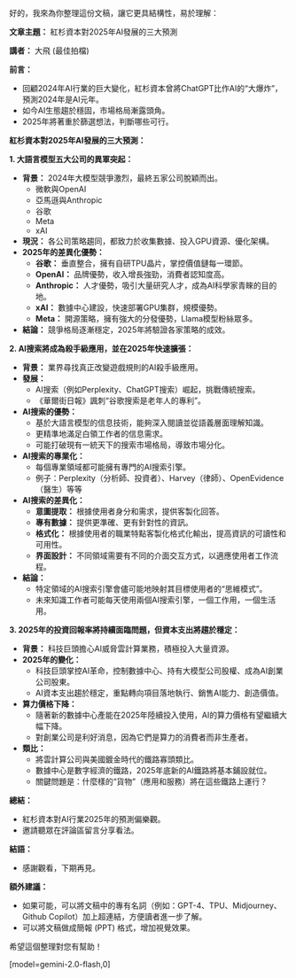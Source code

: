 好的，我來為你整理這份文稿，讓它更具結構性，易於理解：

**文章主題：** 紅杉資本對2025年AI發展的三大預測

**講者：** 大飛 (最佳拍檔)

**前言：**

*   回顧2024年AI行業的巨大變化，紅杉資本曾將ChatGPT比作AI的“大爆炸”，預測2024年是AI元年。
*   如今AI生態趨於穩固，市場格局漸露頭角。
*   2025年將著重於篩選想法，判斷哪些可行。

**紅杉資本對2025年AI發展的三大預測：**

**1. 大語言模型五大公司的異軍突起：**

*   **背景：** 2024年大模型競爭激烈，最終五家公司脫穎而出。
    *   微軟與OpenAI
    *   亞馬遜與Anthropic
    *   谷歌
    *   Meta
    *   xAI
*   **現況：** 各公司策略趨同，都致力於收集數據、投入GPU資源、優化架構。
*   **2025年的差異化優勢：**
    *   **谷歌：** 垂直整合，擁有自研TPU晶片，掌控價值鏈每一環節。
    *   **OpenAI：** 品牌優勢，收入增長強勁，消費者認知度高。
    *   **Anthropic：** 人才優勢，吸引大量研究人才，成為AI科學家青睞的目的地。
    *   **xAI：** 數據中心建設，快速部署GPU集群，規模優勢。
    *   **Meta：** 開源策略，擁有強大的分發優勢，Llama模型粉絲眾多。
*   **結論：** 競爭格局逐漸穩定，2025年將驗證各家策略的成效。

**2. AI搜索將成為殺手級應用，並在2025年快速擴張：**

*   **背景：** 業界尋找真正改變遊戲規則的AI殺手級應用。
*   **發展：**
    *   AI搜索（例如Perplexity、ChatGPT搜索）崛起，挑戰傳統搜索。
    *   《華爾街日報》諷刺“谷歌搜索是老年人的專利”。
*   **AI搜索的優勢：**
    *   基於大語言模型的信息技術，能夠深入閱讀並從語義層面理解知識。
    *   更精準地滿足白領工作者的信息需求。
    *   可能打破現有一統天下的搜索市場格局，導致市場分化。
*   **AI搜索的專業化：**
    *   每個專業領域都可能擁有專門的AI搜索引擎。
    *   例子：Perplexity（分析師、投資者）、Harvey（律師）、OpenEvidence（醫生）等等
*   **AI搜索的差異化：**
    *   **意圖提取：** 根據使用者身分和需求，提供客製化回答。
    *   **專有數據：** 提供更準確、更有針對性的資訊。
    *   **格式化：** 根據使用者的職業特點客製化格式化輸出，提高資訊的可讀性和可用性。
    *   **界面設計：** 不同領域需要有不同的介面交互方式，以適應使用者工作流程。
*   **結論：**
    *   特定領域的AI搜索引擎會儘可能地映射其目標使用者的“思維模式”。
    *   未來知識工作者可能每天使用兩個AI搜索引擎，一個工作用，一個生活用。

**3. 2025年的投資回報率將持續面臨問題，但資本支出將趨於穩定：**

*   **背景：** 科技巨頭擔心AI威脅雲計算業務，積極投入大量資源。
*   **2025年的變化：**
    *   科技巨頭掌控AI革命，控制數據中心、持有大模型公司股權、成為AI創業公司股東。
    *   AI資本支出趨於穩定，重點轉向項目落地執行、銷售AI能力、創造價值。
*   **算力價格下降：**
    *   隨著新的數據中心產能在2025年陸續投入使用，AI的算力價格有望繼續大幅下降。
    *   對創業公司是利好消息，因為它們是算力的消費者而非生產者。
*   **類比：**
    *   將雲計算公司與美國鍍金時代的鐵路寡頭類比。
    *   數據中心是數字經濟的鐵路，2025年底新的AI鐵路將基本鋪設就位。
    *   關鍵問題是：什麼樣的“貨物”（應用和服務）將在這些鐵路上運行？

**總結：**

*   紅杉資本對AI行業2025年的預測偏樂觀。
*   邀請聽眾在評論區留言分享看法。

**結語：**

*   感謝觀看，下期再見。

**額外建議：**

*   如果可能，可以將文稿中的專有名詞（例如：GPT-4、TPU、Midjourney、Github Copilot）加上超連結，方便讀者進一步了解。
*   可以將文稿做成簡報 (PPT) 格式，增加視覺效果。

希望這個整理對您有幫助！

[model=gemini-2.0-flash,0]
